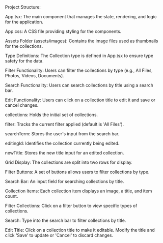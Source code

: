Project Structure:

App.tsx: The main component that manages the state, rendering, and logic for the application.

App.css: A CSS file providing styling for the components.

Assets Folder (assets/images): Contains the image files used as thumbnails for the collections.

Type Definitions: The Collection type is defined in App.tsx to ensure type safety for the data.


Filter Functionality: Users can filter the collections by type (e.g., All Files, Photos, Videos, Documents).

Search Functionality: Users can search collections by title using a search bar.

Edit Functionality: Users can click on a collection title to edit it and save or cancel changes.


collections: Holds the initial set of collections.

filter: Tracks the current filter applied (default is 'All Files').

searchTerm: Stores the user's input from the search bar.

editingId: Identifies the collection currently being edited.

newTitle: Stores the new title input for an edited collection.

Grid Display: The collections are split into two rows for display.

Filter Buttons: A set of buttons allows users to filter collections by type.

Search Bar: An input field for searching collections by title.

Collection Items: Each collection item displays an image, a title, and item count.

Filter Collections: Click on a filter button to view specific types of collections.

Search: Type into the search bar to filter collections by title.

Edit Title: Click on a collection title to make it editable. Modify the title and click 'Save' to update or 'Cancel' to discard changes.
